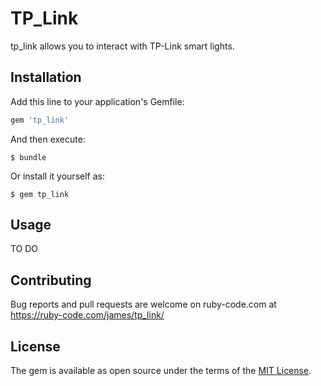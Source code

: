 # TP_Link

tp_link allows you to interact with TP-Link smart lights.

## Installation

Add this line to your application's Gemfile:

```ruby
gem 'tp_link'
```

And then execute:

    $ bundle

Or install it yourself as:

    $ gem tp_link

## Usage

TO DO

## Contributing

Bug reports and pull requests are welcome on ruby-code.com at
https://ruby-code.com/james/tp_link/

## License

The gem is available as open source under the terms of the [MIT License](http://opensource.org/licenses/MIT).
